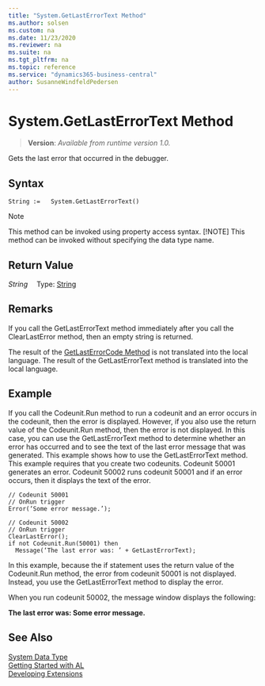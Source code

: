 ```yaml
---
title: "System.GetLastErrorText Method"
ms.author: solsen
ms.custom: na
ms.date: 11/23/2020
ms.reviewer: na
ms.suite: na
ms.tgt_pltfrm: na
ms.topic: reference
ms.service: "dynamics365-business-central"
author: SusanneWindfeldPedersen
---
```

[//]: # (START>DO_NOT_EDIT)
[//]: # (IMPORTANT:Do not edit any of the content between here and the END>DO_NOT_EDIT.)
[//]: # (Any modifications should be made in the .xml files in the ModernDev repo.)
# System.GetLastErrorText Method
> **Version**: _Available from runtime version 1.0._

Gets the last error that occurred in the debugger.


## Syntax
```
String :=   System.GetLastErrorText()
```
> [!NOTE]
> This method can be invoked using property access syntax.
> [!NOTE]
> This method can be invoked without specifying the data type name.


## Return Value
*String*
&emsp;Type: [String](../string/string-data-type.md)



[//]: # (IMPORTANT: END>DO_NOT_EDIT)

## Remarks

If you call the GetLastErrorText method immediately after you call the ClearLastError method, then an empty string is returned.  

The result of the [GetLastErrorCode Method](../../methods-auto/system/system-getlasterrorcode-method.md) is not translated into the local language. The result of the GetLastErrorText method is translated into the local language.  

## Example  

If you call the Codeunit.Run method to run a codeunit and an error occurs in the codeunit, then  the error is displayed. However, if you also use the return value of the Codeunit.Run method, then the error is not displayed. In this case, you can use the GetLastErrorText method to determine whether an error has occurred and to see the text of the last error message that was generated. This example shows how to use the GetLastErrorText method. This example requires that you create two codeunits. Codeunit 50001 generates an error. Codeunit 50002 runs codeunit 50001 and if an error occurs, then it displays the text of the error.  

```al
// Codeunit 50001  
// OnRun trigger  
Error(‘Some error message.’);  

// Codeunit 50002  
// OnRun trigger  
ClearLastError();  
if not Codeunit.Run(50001) then  
  Message(‘The last error was: ’ + GetLastErrorText);  
```  

In this example, because the if statement uses the return value of the Codeunit.Run method, the error from codeunit 50001 is not displayed. Instead, you use the GetLastErrorText method to display the error.  

When you run codeunit 50002, the message window displays the following:  

**The last error was: Some error message.**  
 
## See Also

[System Data Type](system-data-type.md)  
[Getting Started with AL](../../devenv-get-started.md)  
[Developing Extensions](../../devenv-dev-overview.md)